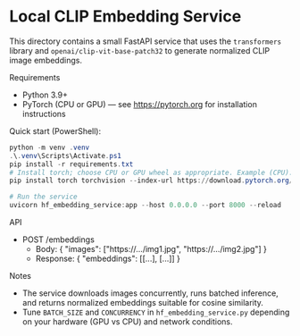 # Local CLIP Embedding Service

This directory contains a small FastAPI service that uses the `transformers` library
and `openai/clip-vit-base-patch32` to generate normalized CLIP image embeddings.

Requirements
- Python 3.9+
- PyTorch (CPU or GPU) — see https://pytorch.org for installation instructions

Quick start (PowerShell):

```powershell
python -m venv .venv
.\.venv\Scripts\Activate.ps1
pip install -r requirements.txt
# Install torch; choose CPU or GPU wheel as appropriate. Example (CPU):
pip install torch torchvision --index-url https://download.pytorch.org/whl/cpu

# Run the service
uvicorn hf_embedding_service:app --host 0.0.0.0 --port 8000 --reload
```

API
- POST /embeddings
  - Body: { "images": ["https://.../img1.jpg", "https://.../img2.jpg"] }
  - Response: { "embeddings": [[...], [...]] }

Notes
- The service downloads images concurrently, runs batched inference, and returns
  normalized embeddings suitable for cosine similarity.
- Tune `BATCH_SIZE` and `CONCURRENCY` in `hf_embedding_service.py` depending on
  your hardware (GPU vs CPU) and network conditions.
